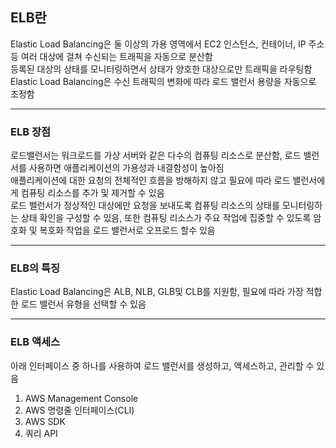 ## ELB란
Elastic Load Balancing은 둘 이상의 가용 영역에서 EC2 인스턴스, 컨테이너, IP 주소 등 여러 대상에 걸쳐 수신되는 트래픽을 자동으로 분산함  
등록된 대상의 상태를 모니터링하면서 상태가 양호한 대상으로만 트래픽을 라우팅함  
Elastic Load Balancing은 수신 트래픽의 변화에 따라 로드 밸런서 용량을 자동으로 조정함

---
### ELB 장점
로드밸런서는 워크로드를 가상 서버와 같은 다수의 컴퓨팅 리소스로 분산함, 로드 밸런서를 사용하면 애플리케이션의 가용성과 내결함성이 높아짐  
애플리케이션에 대한 요청의 전체적인 흐름을 방해하지 않고 필요에 따라 로드 밸런서에게 컴퓨팅 리소스를 추가 및 제거할 수 있음  
로드 밸런서가 정상적인 대상에만 요청을 보내도록 컴퓨팅 리소스의 상태를 모니터링하는 상태 확인을 구성할 수 있음, 또한 컴퓨팅 리소스가 주요 작업에 집중할 수 있도록 암호화 및 복호화 작업을 로드 밸런서로 오프로드 할수 있음  

---
### ELB의 특징
Elastic Load Balancing은 ALB, NLB, GLB및 CLB를 지원함, 필요에 따라 가장 적합한 로드 밸런서 유형을 선택할 수 있음  

---
### ELB 액세스
아래 인터페이스 중 하나를 사용하여 로드 밸런서를 생성하고, 액세스하고, 관리할 수 있음
1. AWS Management Console
2. AWS 명령줄 인터페이스(CLI)
3. AWS SDK
4. 쿼리 API
